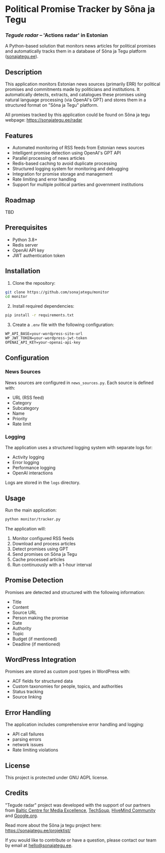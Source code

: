# Political Promise Tracker by Sõna ja Tegu
### _Tegude radar_ – 'Actions radar' in Estonian
A Python-based solution that monitors news articles for political promises and automatically tracks them in a database of Sõna ja Tegu platform ([sonajategu.ee](https://sonajategu.ee)).

## Description

This application monitors Estonian news sources (primarily ERR) for political promises and commitments made by politicians and institutions. It automatically detects, extracts, and catalogues these promises using natural language processing (via OpenAI's GPT) and stores them in a structured format on "Sõna ja Tegu" platform.

All promises tracked by this application could be found on Sõna ja tegu webpage: https://sonajategu.ee/radar

## Features

- Automated monitoring of RSS feeds from Estonian news sources
- Intelligent promise detection using OpenAI's GPT API
- Parallel processing of news articles
- Redis-based caching to avoid duplicate processing
- Structured logging system for monitoring and debugging
- Integration for promise storage and management
- Rate limiting and error handling
- Support for multiple political parties and government institutions

## Roadmap
TBD

## Prerequisites

- Python 3.8+
- Redis server
- OpenAI API key
- JWT authentication token

## Installation

1. Clone the repository:
```bash
git clone https://github.com/sonajategu/monitor
cd monitor
```

2. Install required dependencies:
```bash
pip install -r requirements.txt
```

3. Create a `.env` file with the following configuration:
```
WP_API_BASE=your-wordpress-site-url
WP_JWT_TOKEN=your-wordpress-jwt-token
OPENAI_API_KEY=your-openai-api-key
```

## Configuration

### News Sources

News sources are configured in `news_sources.py`. Each source is defined with:
- URL (RSS feed)
- Category
- Subcategory
- Name
- Priority
- Rate limit

### Logging

The application uses a structured logging system with separate logs for:
- Activity logging
- Error logging
- Performance logging
- OpenAI interactions

Logs are stored in the `logs` directory.

## Usage

Run the main application:
```bash
python monitor/tracker.py
```

The application will:
1. Monitor configured RSS feeds
2. Download and process articles
3. Detect promises using GPT
4. Send promises on Sõna ja Tegu
5. Cache processed articles
6. Run continuously with a 1-hour interval

## Promise Detection

Promises are detected and structured with the following information:
- Title
- Content
- Source URL
- Person making the promise
- Date
- Authority
- Topic
- Budget (if mentioned)
- Deadline (if mentioned)

## WordPress Integration

Promises are stored as custom post types in WordPress with:
- ACF fields for structured data
- Custom taxonomies for people, topics, and authorities
- Status tracking
- Source linking

## Error Handling

The application includes comprehensive error handling and logging:
- API call failures
- parsing errors
- network issues
- Rate limiting violations

## License

This project is protected under GNU AGPL license.

## Credits

"Tegude radar" project was developed with the support of our partners from [Baltic Centre for Media Excellence](https://www.bcme.eu/), [TechSoup](https://www.techsoup.org/),  [HiveMind Community](https://en.hive-mind.community/) and [Google.org](https://www.google.org/).

Read more about the Sõna ja tegu project here: https://sonajategu.ee/projektist/

If you would like to contribute or have a question, please contact our team by email at [hello@sonajategu.ee](mailto:hello@sonajategu.ee).